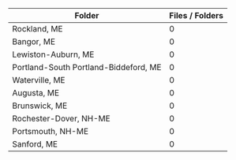| Folder                                |   Files / Folders |
|---------------------------------------|-------------------|
| Rockland, ME                          |                 0 |
| Bangor, ME                            |                 0 |
| Lewiston-Auburn, ME                   |                 0 |
| Portland-South Portland-Biddeford, ME |                 0 |
| Waterville, ME                        |                 0 |
| Augusta, ME                           |                 0 |
| Brunswick, ME                         |                 0 |
| Rochester-Dover, NH-ME                |                 0 |
| Portsmouth, NH-ME                     |                 0 |
| Sanford, ME                           |                 0 |